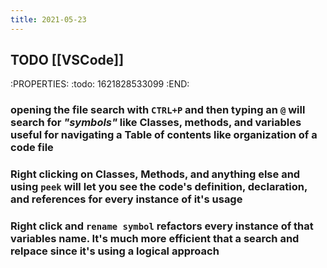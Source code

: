 ```yaml
---
title: 2021-05-23
---
```


## TODO [[VSCode]]
:PROPERTIES:
:todo: 1621828533099
:END:
### opening the file search with `CTRL+P` and then typing an `@` will search for _"symbols"_ like Classes, methods, and variables useful for navigating a Table of contents like organization of a code file
### Right clicking on Classes, Methods, and anything else and using `peek` will let you see the code's definition, declaration, and references for every instance of it's usage
### Right click and `rename symbol` refactors every instance of that variables name. It's much more efficient that a search and relpace since it's using a logical approach
